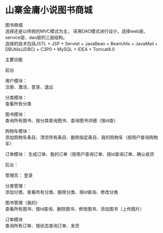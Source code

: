 # 山寨金庸小说图书商城
图书商城  
     选择还是以传统的MVC模式为主， 采用DAO模式进行设计，选择web层、service层、dao层的三层结构。  
     选择的技术包括JSTL + JSP + Servlet + JavaBean + BeanUtils + JavaMail + DBUtils(JDBC) + C3P0 +  MySQL + IDEA + Tomcat8.0  
     
主要功能  

前台   

用户模块：  
注册、激活、登录、退出  

分类模块：  
查看所有分类  

图书模块：  
查询所有图书、按分类查询图书、查询图书详细（按id查）  

购物车模块：  
添加购物车条目、清空所有条目、删除指定条目、我的购物车（按用户查询购物车）  

订单模块：
生成订单、我的订单（按用户查询订单、按id查询订单、确认收货  
 
后台：  

管理员：
登录  

分类管理：  
添加分类、查看所有分类、删除分类、按id查询、修改分类  

图书管理（我的）  
查看所有图书、按id查询、删除图书、修改图书、添加图书（上传图片）  

订单模块  
查询所有订单、按状态查询订单、发货  

